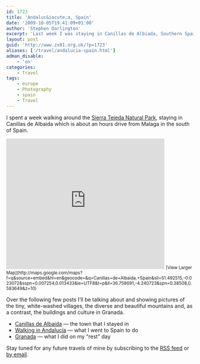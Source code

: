 ```yaml
---
id: 1723
title: 'Andaluc&iacute;a, Spain'
date: '2009-10-05T19:41:09+01:00'
author: 'Stephen Darlington'
excerpt: 'Last week I was staying in Canillas de Albiada, Southern Spain, walking around the Natural Parks.'
layout: post
guid: 'http://www.zx81.org.uk/?p=1723'
aliases: ['/travel/andalucia-spain.html']
adman_disable:
    - 'on'
categories:
    - Travel
tags:
    - europe
    - Photography
    - spain
    - Travel
---
```


I spent a week walking around the [Sierra Tejeda Natural Park](http://www.andalucia.com/environment/protect/tejeda.htm), staying in Canillas de Albaida which is about an hours drive from Malaga in the south of Spain.

<iframe frameborder="0" height="350" loading="lazy" marginheight="0" marginwidth="0" scrolling="no" src="http://maps.google.com/maps?f=q&source=s_q&hl=en&geocode=&q=Canillas+de+Albaida,+Spain&sll=51.492515,-0.023072&sspn=0.007254,0.013433&ie=UTF8&t=p&ll=36.758691,-4.240723&spn=0.38508,0.583649&z=10&output=embed" width="425"></iframe>  
<small>[View Larger Map](http://maps.google.com/maps?f=q&source=embed&hl=en&geocode=&q=Canillas+de+Albaida,+Spain&sll=51.492515,-0.023072&sspn=0.007254,0.013433&ie=UTF8&t=p&ll=36.758691,-4.240723&spn=0.38508,0.583649&z=10)</small>

Over the following few posts I’ll be talking about and showing pictures of the tiny, white-washed villages, the diverse and beautiful mountains and, as a contrast, the buildings and culture in Granada.

- [Canillas de Albaida](/travel/canillas-de-albaida-spain.html) — the town that I stayed in
- [Walking in Andalucía](/travel/walking-in-andaluca-spain.html) — what I went to Spain to do
- [Granada](/travel/granada-spain.html) — what I did on my “rest” day

Stay tuned for any future travels of mine by subscribing to the [RSS feed](/feed/) or [by email](http://www.feedburner.com/fb/a/emailverifySubmit?feedId=742748&loc=en_US).